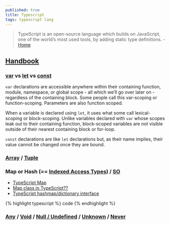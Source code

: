 ```yaml
---
published: true
title: Typescript
tags: typescript lang
---
```

> TypeScript is an open-source language which builds on JavaScript, one of the world’s most used tools, by adding static type definitions. - [Home](https://www.typescriptlang.org/)

## [Handbook](https://www.typescriptlang.org/docs/handbook/intro.html)

### [var](https://www.typescriptlang.org/docs/handbook/variable-declarations.html#var-declarations) vs [let](https://www.typescriptlang.org/docs/handbook/variable-declarations.html#let-declarations) vs [const](https://www.typescriptlang.org/docs/handbook/variable-declarations.html#const-declarations)

`var` declarations are accessible anywhere within their containing function, module, namespace, or global scope - all which we’ll go over later on - regardless of the containing block. Some people call this var-scoping or function-scoping. Parameters are also function scoped.

When a variable is declared using `let`, it uses what some call lexical-scoping or block-scoping. Unlike variables declared with `var` whose scopes leak out to their containing function, block-scoped variables are not visible outside of their nearest containing block or for-loop.

`const` declarations are like `let` declarations but, as their name implies, their value cannot be changed once they are bound. 

### [Array](https://www.typescriptlang.org/docs/handbook/basic-types.html#array) / [Tuple](https://www.typescriptlang.org/docs/handbook/basic-types.html#tuple)

### Map or Hash (== [Indexed Access Types](https://www.typescriptlang.org/docs/handbook/2/indexed-access-types.html)) / [SO](https://stackoverflow.com/questions/42211175/typescript-hashmap-dictionary-interface)
- [TypeScript Map](https://howtodoinjava.com/typescript/maps/)
- [Map class in TypeScript??](https://www.reddit.com/r/typescript/comments/39taz3/map_class_in_typescript/)
- [TypeScript hashmap/dictionary interface](https://stackoverflow.com/questions/42211175/typescript-hashmap-dictionary-interface)

{% highlight typescript %}
code
{% endhighlight %}

### [Any](https://www.typescriptlang.org/docs/handbook/basic-types.html#any) / [Void](https://www.typescriptlang.org/docs/handbook/basic-types.html#void) / [Null / Undefined](https://www.typescriptlang.org/docs/handbook/basic-types.html#null-and-undefined) / [Unknown](https://www.typescriptlang.org/docs/handbook/basic-types.html#unknown)  / [Never](https://www.typescriptlang.org/docs/handbook/basic-types.html#never)
